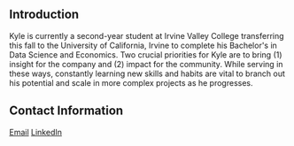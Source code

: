 ## Introduction
Kyle is currently a second-year student at Irvine Valley College transferring this fall to the University of California, Irvine to complete his Bachelor's in Data Science and Economics. Two crucial priorities for Kyle are to bring (1) insight for the company and (2) impact for the community. While serving in these ways, constantly learning new skills and habits are vital to branch out his potential and scale in more complex projects as he progresses.

## Contact Information
[Email](kylelee2062@gmail.com)
[LinkedIn](https://www.linkedin.com/in/kyle-lee-47b6761a8/)
